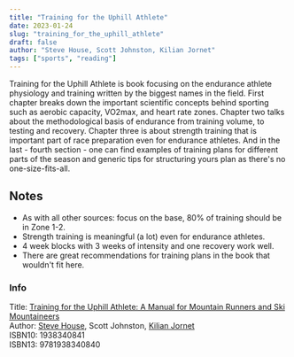 ```yaml
---
title: "Training for the Uphill Athlete"
date: 2023-01-24
slug: "training_for_the_uphill_athlete"
draft: false
author: "Steve House, Scott Johnston, Kilian Jornet"
tags: ["sports", "reading"]
---
```


Training for the Uphill Athlete is book focusing on the endurance athlete physiology and training
written by the biggest names in the field. First chapter breaks down the important scientific concepts behind sporting
such as aerobic capacity, VO2max, and heart rate zones. Chapter two talks about the methodological basis of endurance
from training volume, to testing and recovery. Chapter three is about strength training that is important
part of race preparation even for endurance athletes. And in the last - fourth section - one can find
examples of training plans for different parts of the season and generic tips for structuring yours plan
as there's no one-size-fits-all.

## Notes

- As with all other sources: focus on the base, 80% of training should be in Zone 1-2.
- Strength training is meaningful (a lot) even for endurance athletes.
- 4 week blocks with 3 weeks of intensity and one recovery work well.
- There are great recommendations for training plans in the book that wouldn't fit here.

### Info

Title: [Training for the Uphill Athlete: A Manual for Mountain Runners and Ski Mountaineers](https://en.wikipedia.org/wiki/Capital_in_the_Twenty-First_Century)\
Author: [Steve House](https://en.wikipedia.org/wiki/Steve_House_(climber)), Scott Johnston, [Kilian Jornet](https://en.wikipedia.org/wiki/K%C3%ADlian_Jornet_Burgada)\
ISBN10: 1938340841\
ISBN13: 9781938340840
